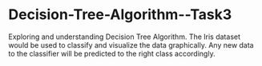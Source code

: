 # Decision-Tree-Algorithm--Task3
Exploring and understanding Decision Tree Algorithm. The Iris dataset would be used to classify and visualize the data graphically. Any new data to the classifier will be predicted to the right class accordingly.
